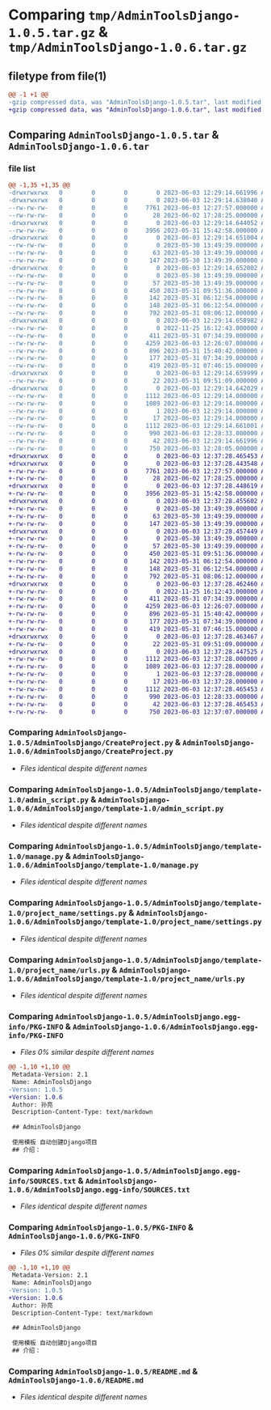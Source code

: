 # Comparing `tmp/AdminToolsDjango-1.0.5.tar.gz` & `tmp/AdminToolsDjango-1.0.6.tar.gz`

## filetype from file(1)

```diff
@@ -1 +1 @@
-gzip compressed data, was "AdminToolsDjango-1.0.5.tar", last modified: Sat Jun  3 12:29:14 2023, max compression
+gzip compressed data, was "AdminToolsDjango-1.0.6.tar", last modified: Sat Jun  3 12:37:28 2023, max compression
```

## Comparing `AdminToolsDjango-1.0.5.tar` & `AdminToolsDjango-1.0.6.tar`

### file list

```diff
@@ -1,35 +1,35 @@
-drwxrwxrwx   0        0        0        0 2023-06-03 12:29:14.661996 AdminToolsDjango-1.0.5/
-drwxrwxrwx   0        0        0        0 2023-06-03 12:29:14.638040 AdminToolsDjango-1.0.5/AdminToolsDjango/
--rw-rw-rw-   0        0        0     7761 2023-06-03 12:27:57.000000 AdminToolsDjango-1.0.5/AdminToolsDjango/CreateProject.py
--rw-rw-rw-   0        0        0       28 2023-06-02 17:28:25.000000 AdminToolsDjango-1.0.5/AdminToolsDjango/__init__.py
-drwxrwxrwx   0        0        0        0 2023-06-03 12:29:14.644052 AdminToolsDjango-1.0.5/AdminToolsDjango/template-1.0/
--rw-rw-rw-   0        0        0     3956 2023-05-31 15:42:58.000000 AdminToolsDjango-1.0.5/AdminToolsDjango/template-1.0/admin_script.py
-drwxrwxrwx   0        0        0        0 2023-06-03 12:29:14.651004 AdminToolsDjango-1.0.5/AdminToolsDjango/template-1.0/app_test/
--rw-rw-rw-   0        0        0        0 2023-05-30 13:49:39.000000 AdminToolsDjango-1.0.5/AdminToolsDjango/template-1.0/app_test/__init__.py
--rw-rw-rw-   0        0        0       63 2023-05-30 13:49:39.000000 AdminToolsDjango-1.0.5/AdminToolsDjango/template-1.0/app_test/admin.py
--rw-rw-rw-   0        0        0      147 2023-05-30 13:49:39.000000 AdminToolsDjango-1.0.5/AdminToolsDjango/template-1.0/app_test/apps.py
-drwxrwxrwx   0        0        0        0 2023-06-03 12:29:14.652002 AdminToolsDjango-1.0.5/AdminToolsDjango/template-1.0/app_test/migrations/
--rw-rw-rw-   0        0        0        0 2023-05-30 13:49:39.000000 AdminToolsDjango-1.0.5/AdminToolsDjango/template-1.0/app_test/migrations/__init__.py
--rw-rw-rw-   0        0        0       57 2023-05-30 13:49:39.000000 AdminToolsDjango-1.0.5/AdminToolsDjango/template-1.0/app_test/models.py
--rw-rw-rw-   0        0        0      450 2023-05-31 09:51:36.000000 AdminToolsDjango-1.0.5/AdminToolsDjango/template-1.0/app_test/tests.py
--rw-rw-rw-   0        0        0      142 2023-05-31 06:12:54.000000 AdminToolsDjango-1.0.5/AdminToolsDjango/template-1.0/app_test/urls.py
--rw-rw-rw-   0        0        0      148 2023-05-31 06:12:54.000000 AdminToolsDjango-1.0.5/AdminToolsDjango/template-1.0/app_test/views.py
--rw-rw-rw-   0        0        0      792 2023-05-31 08:06:12.000000 AdminToolsDjango-1.0.5/AdminToolsDjango/template-1.0/manage.py
-drwxrwxrwx   0        0        0        0 2023-06-03 12:29:14.658982 AdminToolsDjango-1.0.5/AdminToolsDjango/template-1.0/project_name/
--rw-rw-rw-   0        0        0        0 2022-11-25 16:12:43.000000 AdminToolsDjango-1.0.5/AdminToolsDjango/template-1.0/project_name/__init__.py
--rw-rw-rw-   0        0        0      411 2023-05-31 07:34:39.000000 AdminToolsDjango-1.0.5/AdminToolsDjango/template-1.0/project_name/asgi.py
--rw-rw-rw-   0        0        0     4259 2023-06-03 12:26:07.000000 AdminToolsDjango-1.0.5/AdminToolsDjango/template-1.0/project_name/settings.py
--rw-rw-rw-   0        0        0      896 2023-05-31 15:40:42.000000 AdminToolsDjango-1.0.5/AdminToolsDjango/template-1.0/project_name/urls.py
--rw-rw-rw-   0        0        0      177 2023-05-31 07:34:39.000000 AdminToolsDjango-1.0.5/AdminToolsDjango/template-1.0/project_name/uwsgi.ini
--rw-rw-rw-   0        0        0      419 2023-05-31 07:46:15.000000 AdminToolsDjango-1.0.5/AdminToolsDjango/template-1.0/project_name/wsgi.py
-drwxrwxrwx   0        0        0        0 2023-06-03 12:29:14.659999 AdminToolsDjango-1.0.5/AdminToolsDjango/template-1.0/static/
--rw-rw-rw-   0        0        0       22 2023-05-31 09:51:09.000000 AdminToolsDjango-1.0.5/AdminToolsDjango/template-1.0/static/test.txt
-drwxrwxrwx   0        0        0        0 2023-06-03 12:29:14.642029 AdminToolsDjango-1.0.5/AdminToolsDjango.egg-info/
--rw-rw-rw-   0        0        0     1112 2023-06-03 12:29:14.000000 AdminToolsDjango-1.0.5/AdminToolsDjango.egg-info/PKG-INFO
--rw-rw-rw-   0        0        0     1089 2023-06-03 12:29:14.000000 AdminToolsDjango-1.0.5/AdminToolsDjango.egg-info/SOURCES.txt
--rw-rw-rw-   0        0        0        1 2023-06-03 12:29:14.000000 AdminToolsDjango-1.0.5/AdminToolsDjango.egg-info/dependency_links.txt
--rw-rw-rw-   0        0        0       17 2023-06-03 12:29:14.000000 AdminToolsDjango-1.0.5/AdminToolsDjango.egg-info/top_level.txt
--rw-rw-rw-   0        0        0     1112 2023-06-03 12:29:14.661001 AdminToolsDjango-1.0.5/PKG-INFO
--rw-rw-rw-   0        0        0      990 2023-06-03 12:28:33.000000 AdminToolsDjango-1.0.5/README.md
--rw-rw-rw-   0        0        0       42 2023-06-03 12:29:14.661996 AdminToolsDjango-1.0.5/setup.cfg
--rw-rw-rw-   0        0        0      750 2023-06-03 12:28:05.000000 AdminToolsDjango-1.0.5/setup.py
+drwxrwxrwx   0        0        0        0 2023-06-03 12:37:28.465453 AdminToolsDjango-1.0.6/
+drwxrwxrwx   0        0        0        0 2023-06-03 12:37:28.443548 AdminToolsDjango-1.0.6/AdminToolsDjango/
+-rw-rw-rw-   0        0        0     7761 2023-06-03 12:27:57.000000 AdminToolsDjango-1.0.6/AdminToolsDjango/CreateProject.py
+-rw-rw-rw-   0        0        0       28 2023-06-02 17:28:25.000000 AdminToolsDjango-1.0.6/AdminToolsDjango/__init__.py
+drwxrwxrwx   0        0        0        0 2023-06-03 12:37:28.448619 AdminToolsDjango-1.0.6/AdminToolsDjango/template-1.0/
+-rw-rw-rw-   0        0        0     3956 2023-05-31 15:42:58.000000 AdminToolsDjango-1.0.6/AdminToolsDjango/template-1.0/admin_script.py
+drwxrwxrwx   0        0        0        0 2023-06-03 12:37:28.455602 AdminToolsDjango-1.0.6/AdminToolsDjango/template-1.0/app_test/
+-rw-rw-rw-   0        0        0        0 2023-05-30 13:49:39.000000 AdminToolsDjango-1.0.6/AdminToolsDjango/template-1.0/app_test/__init__.py
+-rw-rw-rw-   0        0        0       63 2023-05-30 13:49:39.000000 AdminToolsDjango-1.0.6/AdminToolsDjango/template-1.0/app_test/admin.py
+-rw-rw-rw-   0        0        0      147 2023-05-30 13:49:39.000000 AdminToolsDjango-1.0.6/AdminToolsDjango/template-1.0/app_test/apps.py
+drwxrwxrwx   0        0        0        0 2023-06-03 12:37:28.457449 AdminToolsDjango-1.0.6/AdminToolsDjango/template-1.0/app_test/migrations/
+-rw-rw-rw-   0        0        0        0 2023-05-30 13:49:39.000000 AdminToolsDjango-1.0.6/AdminToolsDjango/template-1.0/app_test/migrations/__init__.py
+-rw-rw-rw-   0        0        0       57 2023-05-30 13:49:39.000000 AdminToolsDjango-1.0.6/AdminToolsDjango/template-1.0/app_test/models.py
+-rw-rw-rw-   0        0        0      450 2023-05-31 09:51:36.000000 AdminToolsDjango-1.0.6/AdminToolsDjango/template-1.0/app_test/tests.py
+-rw-rw-rw-   0        0        0      142 2023-05-31 06:12:54.000000 AdminToolsDjango-1.0.6/AdminToolsDjango/template-1.0/app_test/urls.py
+-rw-rw-rw-   0        0        0      148 2023-05-31 06:12:54.000000 AdminToolsDjango-1.0.6/AdminToolsDjango/template-1.0/app_test/views.py
+-rw-rw-rw-   0        0        0      792 2023-05-31 08:06:12.000000 AdminToolsDjango-1.0.6/AdminToolsDjango/template-1.0/manage.py
+drwxrwxrwx   0        0        0        0 2023-06-03 12:37:28.462460 AdminToolsDjango-1.0.6/AdminToolsDjango/template-1.0/project_name/
+-rw-rw-rw-   0        0        0        0 2022-11-25 16:12:43.000000 AdminToolsDjango-1.0.6/AdminToolsDjango/template-1.0/project_name/__init__.py
+-rw-rw-rw-   0        0        0      411 2023-05-31 07:34:39.000000 AdminToolsDjango-1.0.6/AdminToolsDjango/template-1.0/project_name/asgi.py
+-rw-rw-rw-   0        0        0     4259 2023-06-03 12:26:07.000000 AdminToolsDjango-1.0.6/AdminToolsDjango/template-1.0/project_name/settings.py
+-rw-rw-rw-   0        0        0      896 2023-05-31 15:40:42.000000 AdminToolsDjango-1.0.6/AdminToolsDjango/template-1.0/project_name/urls.py
+-rw-rw-rw-   0        0        0      177 2023-05-31 07:34:39.000000 AdminToolsDjango-1.0.6/AdminToolsDjango/template-1.0/project_name/uwsgi.ini
+-rw-rw-rw-   0        0        0      419 2023-05-31 07:46:15.000000 AdminToolsDjango-1.0.6/AdminToolsDjango/template-1.0/project_name/wsgi.py
+drwxrwxrwx   0        0        0        0 2023-06-03 12:37:28.463467 AdminToolsDjango-1.0.6/AdminToolsDjango/template-1.0/static/
+-rw-rw-rw-   0        0        0       22 2023-05-31 09:51:09.000000 AdminToolsDjango-1.0.6/AdminToolsDjango/template-1.0/static/test.txt
+drwxrwxrwx   0        0        0        0 2023-06-03 12:37:28.447525 AdminToolsDjango-1.0.6/AdminToolsDjango.egg-info/
+-rw-rw-rw-   0        0        0     1112 2023-06-03 12:37:28.000000 AdminToolsDjango-1.0.6/AdminToolsDjango.egg-info/PKG-INFO
+-rw-rw-rw-   0        0        0     1089 2023-06-03 12:37:28.000000 AdminToolsDjango-1.0.6/AdminToolsDjango.egg-info/SOURCES.txt
+-rw-rw-rw-   0        0        0        1 2023-06-03 12:37:28.000000 AdminToolsDjango-1.0.6/AdminToolsDjango.egg-info/dependency_links.txt
+-rw-rw-rw-   0        0        0       17 2023-06-03 12:37:28.000000 AdminToolsDjango-1.0.6/AdminToolsDjango.egg-info/top_level.txt
+-rw-rw-rw-   0        0        0     1112 2023-06-03 12:37:28.465453 AdminToolsDjango-1.0.6/PKG-INFO
+-rw-rw-rw-   0        0        0      990 2023-06-03 12:28:33.000000 AdminToolsDjango-1.0.6/README.md
+-rw-rw-rw-   0        0        0       42 2023-06-03 12:37:28.465453 AdminToolsDjango-1.0.6/setup.cfg
+-rw-rw-rw-   0        0        0      750 2023-06-03 12:37:07.000000 AdminToolsDjango-1.0.6/setup.py
```

### Comparing `AdminToolsDjango-1.0.5/AdminToolsDjango/CreateProject.py` & `AdminToolsDjango-1.0.6/AdminToolsDjango/CreateProject.py`

 * *Files identical despite different names*

### Comparing `AdminToolsDjango-1.0.5/AdminToolsDjango/template-1.0/admin_script.py` & `AdminToolsDjango-1.0.6/AdminToolsDjango/template-1.0/admin_script.py`

 * *Files identical despite different names*

### Comparing `AdminToolsDjango-1.0.5/AdminToolsDjango/template-1.0/manage.py` & `AdminToolsDjango-1.0.6/AdminToolsDjango/template-1.0/manage.py`

 * *Files identical despite different names*

### Comparing `AdminToolsDjango-1.0.5/AdminToolsDjango/template-1.0/project_name/settings.py` & `AdminToolsDjango-1.0.6/AdminToolsDjango/template-1.0/project_name/settings.py`

 * *Files identical despite different names*

### Comparing `AdminToolsDjango-1.0.5/AdminToolsDjango/template-1.0/project_name/urls.py` & `AdminToolsDjango-1.0.6/AdminToolsDjango/template-1.0/project_name/urls.py`

 * *Files identical despite different names*

### Comparing `AdminToolsDjango-1.0.5/AdminToolsDjango.egg-info/PKG-INFO` & `AdminToolsDjango-1.0.6/AdminToolsDjango.egg-info/PKG-INFO`

 * *Files 0% similar despite different names*

```diff
@@ -1,10 +1,10 @@
 Metadata-Version: 2.1
 Name: AdminToolsDjango
-Version: 1.0.5
+Version: 1.0.6
 Author: 孙亮
 Description-Content-Type: text/markdown
 
 ## AdminToolsDjango
 
 使用模板 自动创建Django项目
 ## 介绍：
```

### Comparing `AdminToolsDjango-1.0.5/AdminToolsDjango.egg-info/SOURCES.txt` & `AdminToolsDjango-1.0.6/AdminToolsDjango.egg-info/SOURCES.txt`

 * *Files identical despite different names*

### Comparing `AdminToolsDjango-1.0.5/PKG-INFO` & `AdminToolsDjango-1.0.6/PKG-INFO`

 * *Files 0% similar despite different names*

```diff
@@ -1,10 +1,10 @@
 Metadata-Version: 2.1
 Name: AdminToolsDjango
-Version: 1.0.5
+Version: 1.0.6
 Author: 孙亮
 Description-Content-Type: text/markdown
 
 ## AdminToolsDjango
 
 使用模板 自动创建Django项目
 ## 介绍：
```

### Comparing `AdminToolsDjango-1.0.5/README.md` & `AdminToolsDjango-1.0.6/README.md`

 * *Files identical despite different names*

